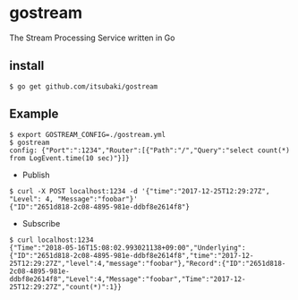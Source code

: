 # gostream
The Stream Processing Service written in Go

## install

```console
$ go get github.com/itsubaki/gostream
```

## Example

```console
$ export GOSTREAM_CONFIG=./gostream.yml
$ gostream
config: {"Port":":1234","Router":[{"Path":"/","Query":"select count(*) from LogEvent.time(10 sec)"}]}
```

 - Publish

```console
$ curl -X POST localhost:1234 -d '{"time":"2017-12-25T12:29:27Z", "Level": 4, "Message":"foobar"}'
{"ID":"2651d818-2c08-4895-981e-ddbf8e2614f8"}
```

 - Subscribe

```console
$ curl localhost:1234
{"Time":"2018-05-16T15:08:02.993021138+09:00","Underlying":{"ID":"2651d818-2c08-4895-981e-ddbf8e2614f8","time":"2017-12-25T12:29:27Z","level":4,"message":"foobar"},"Record":{"ID":"2651d818-2c08-4895-981e-ddbf8e2614f8","Level":4,"Message":"foobar","Time":"2017-12-25T12:29:27Z","count(*)":1}}
```
